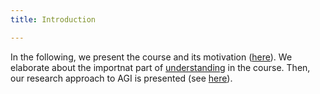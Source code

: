 ```yaml
---
title: Introduction

---
```


In the following, we present the course and its motivation (<a href="https://shimon-k.github.io/AGI-Course/en/Introduction/Course presentation">here</a>). We elaborate about the importnat part of <a href="https://shimon-k.github.io/AGI-Course/en/Introduction/Understanding">understanding</a> in the course. Then, our research approach to AGI is presented (see <a href="https://shimon-k.github.io/AGI-Course/en/Introduction/AGI research approach">here</a>).


